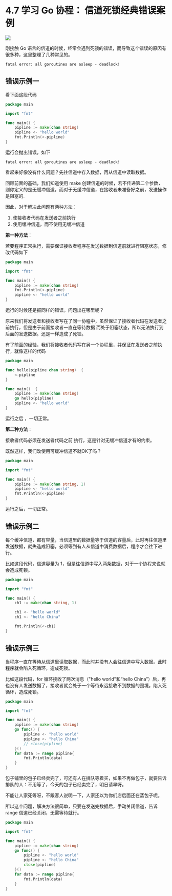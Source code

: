 # 4.7 学习 Go 协程： 信道死锁经典错误案例

![](http://image.iswbm.com/20200607145423.png)

刚接触 Go 语言的信道的时候，经常会遇到死锁的错误，而导致这个错误的原因有很多种，这里整理了几种常见的。

```
fatal error: all goroutines are asleep - deadlock!
```



## 错误示例一

看下面这段代码

```go
package main

import "fmt"

func main() {
	pipline := make(chan string)
	pipline <- "hello world"
	fmt.Println(<-pipline)
} 
```

运行会抛出错误，如下

```
fatal error: all goroutines are asleep - deadlock!
```

看起来好像没有什么问题？先往信道中存入数据，再从信道中读取数据。

回顾前面的基础，我们知道使用 make 创建信道的时候，若不传递第二个参数，则你定义的是无缓冲信道，而对于无缓冲信道，在接收者未准备好之前，发送操作是阻塞的.

因此，对于解决此问题有两种方法：

1. 使接收者代码在发送者之前执行
2. 使用缓冲信道，而不使用无缓冲信道

**第一种方法**：

若要程序正常执行，需要保证接收者程序在发送数据到信道前就进行阻塞状态，修改代码如下

```go
package main

import "fmt"

func main() {
	pipline := make(chan string)
	fmt.Println(<-pipline)
    pipline <- "hello world"
} 
```

运行的时候还是报同样的错误。问题出在哪里呢？

原来我们将发送者和接收者写在了同一协程中，虽然保证了接收者代码在发送者之前执行，但是由于前面接收者一直在等待数据 而处于阻塞状态，所以无法执行到后面的发送数据。还是一样造成了死锁。

有了前面的经验，我们将接收者代码写在另一个协程里，并保证在发送者之前执行，就像这样的代码

```go
package main

func hello(pipline chan string)  {
	<-pipline
}

func main()  {
	pipline := make(chan string)
	go hello(pipline)
	pipline <- "hello world"
}
```

运行之后 ，一切正常。

**第二种方法**：

接收者代码必须在发送者代码之前 执行，这是针对无缓冲信道才有的约束。

既然这样，我们改使用可缓冲信道不就OK了吗？

```go
package main

import "fmt"

func main() {
	pipline := make(chan string, 1)
	pipline <- "hello world"
	fmt.Println(<-pipline)
} 
```

运行之后，一切正常。



## 错误示例二

每个缓冲信道，都有容量，当信道里的数据量等于信道的容量后，此时再往信道里发送数据，就失造成阻塞，必须等到有人从信道中消费数据后，程序才会往下进行。

 比如这段代码，信道容量为 1，但是往信道中写入两条数据，对于一个协程来说就会造成死锁。

```go
package main

import "fmt"

func main() {
	ch1 := make(chan string, 1)

	ch1 <- "hello world"
	ch1 <- "hello China"

	fmt.Println(<-ch1)
}
```



## 错误示例三

当程序一直在等待从信道里读取数据，而此时并没有人会往信道中写入数据。此时程序就会陷入死循环，造成死锁。

比如这段代码，for 循环接收了两次消息（"hello world"和“hello China”）后，再也没有人发送数据了，接收者就会处于一个等待永远接收不到数据的囧境。陷入死循环，造成死锁。

```go
package main

import "fmt"

func main() {
	pipline := make(chan string)
	go func() {
		pipline <- "hello world"
		pipline <- "hello China"
		// close(pipline)
	}()
	for data := range pipline{
		fmt.Println(data)
	}
}
```

包子铺里的包子已经卖完了，可还有人在排队等着买，如果不再做包子，就要告诉排队的人：不用等了，今天的包子已经卖完了，明日请早呀。

不能让人家死等呀，不跟客人说明一下，人家还以为你们店后面还在蒸包子呢。

所以这个问题，解决方法很简单，只要在发送完数据后，手动关闭信道，告诉 range 信道已经关闭，无需等待就行。

```go
package main

import "fmt"

func main() {
	pipline := make(chan string)
	go func() {
		pipline <- "hello world"
		pipline <- "hello China"
		close(pipline)
	}()
	for data := range pipline{
		fmt.Println(data)
	}
}
```






